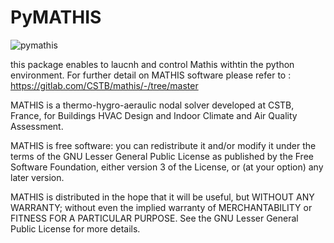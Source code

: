 # PyMATHIS


![pymathis](pymathis.jpg)

this package enables to laucnh and control Mathis withtin the python environment.
For further detail on MATHIS software please refer to :
https://gitlab.com/CSTB/mathis/-/tree/master

MATHIS is a thermo-hygro-aeraulic nodal solver developed at CSTB, France,
for Buildings HVAC Design and Indoor Climate and Air Quality Assessment.

MATHIS is free software: you can redistribute it and/or modify
it under the terms of the GNU Lesser General Public License as published by
the Free Software Foundation, either version 3 of the License, or
(at your option) any later version.

MATHIS is distributed in the hope that it will be useful,
but WITHOUT ANY WARRANTY; without even the implied warranty of
MERCHANTABILITY or FITNESS FOR A PARTICULAR PURPOSE.  See the
GNU Lesser General Public License for more details.